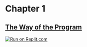# Chapter 1
## [The Way of the Program](https://benlauwens.github.io/ThinkJulia.jl/latest/book.html#chap01)

[![Run on Replit.com](https://replit.com/badge/github/yashppawar/ThinkJuliaExercises.jl)](https://replit.com/@yashpawar/ThinkJuliaExercisesjl#Chapter1/README.md)
